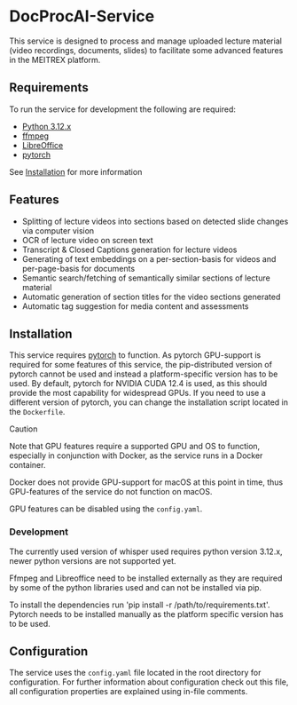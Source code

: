 # DocProcAI-Service

This service is designed to process and manage uploaded lecture material (video recordings, documents, slides) to facilitate some advanced features in the MEITREX platform.

## Requirements
To run the service for development the following are required:
* [Python 3.12.x](https://www.python.org) 
* [ffmpeg](https://www.ffmpeg.org/about.html) 
* [LibreOffice](https://www.libreoffice.org) 
* [pytorch](https://pytorch.org/get-started/locally/)

See [Installation](#installation) for more information

## Features
* Splitting of lecture videos into sections based on detected slide changes via computer vision
* OCR of lecture video on screen text
* Transcript & Closed Captions generation for lecture videos
* Generating of text embeddings on a per-section-basis for videos and per-page-basis for documents
* Semantic search/fetching of semantically similar sections of lecture material
* Automatic generation of section titles for the video sections generated
* Automatic tag suggestion for media content and assessments

## Installation
This service requires [pytorch](https://pytorch.org/get-started/locally/) to function. As pytorch GPU-support is required for some features of this service, the pip-distributed version of pytorch cannot be used and instead a
platform-specific version has to be used.
By default, pytorch for NVIDIA CUDA 12.4 is used, as this should provide the most capability for widespread GPUs. If you need to use a different version of pytorch, you can change
the installation script located in the `Dockerfile`.

> [!CAUTION]
> Note that GPU features require a supported GPU and OS to function, especially in conjunction with Docker, as the service runs in a Docker container.
> 
> Docker does not provide GPU-support for macOS at this point in time, thus GPU-features of the service do not function on macOS.
>
>  GPU features can be disabled using the `config.yaml`.


### Development
The currently used version of whisper used requires python version 3.12.x, newer python versions are not supported yet.

Ffmpeg and Libreoffice need to be installed externally as they are required by some of the python libraries used and can not be installed via pip.

To install the dependencies run 'pip install -r /path/to/requirements.txt'. 
Pytorch needs to be installed manually as the platform specific version has to be used.

## Configuration
The service uses the `config.yaml` file located in the root directory for configuration.
For further information about configuration check out this file, all configuration properties are explained using in-file comments.

